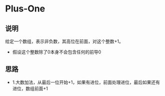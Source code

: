 # Plus-One

## 说明

给定一个数组，表示非负数，其高位在前面，对这个整数+1。

- 假设这个整数除了0本身不会包含任何的前导0

## 思路

- 1.大数加法，从最后一位开始+1，如果有进位，前面处理进位，最后如果还有进位，数组前面+1